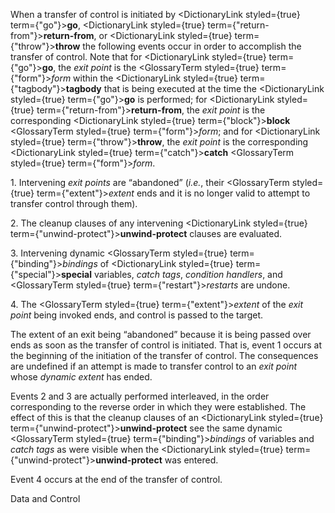  



When a transfer of control is initiated by <DictionaryLink styled={true} term={"go"}><b>go</b></DictionaryLink>, <DictionaryLink styled={true} term={"return-from"}><b>return-from</b></DictionaryLink>, or <DictionaryLink styled={true} term={"throw"}><b>throw</b></DictionaryLink> the following events occur in order to accomplish the transfer of control. Note that for <DictionaryLink styled={true} term={"go"}><b>go</b></DictionaryLink>, the *exit point* is the <GlossaryTerm styled={true} term={"form"}><i>form</i></GlossaryTerm> within the <DictionaryLink styled={true} term={"tagbody"}><b>tagbody</b></DictionaryLink> that is being executed at the time the <DictionaryLink styled={true} term={"go"}><b>go</b></DictionaryLink> is performed; for <DictionaryLink styled={true} term={"return-from"}><b>return-from</b></DictionaryLink>, the *exit point* is the corresponding <DictionaryLink styled={true} term={"block"}><b>block</b></DictionaryLink> <GlossaryTerm styled={true} term={"form"}><i>form</i></GlossaryTerm>; and for <DictionaryLink styled={true} term={"throw"}><b>throw</b></DictionaryLink>, the *exit point* is the corresponding <DictionaryLink styled={true} term={"catch"}><b>catch</b></DictionaryLink> <GlossaryTerm styled={true} term={"form"}><i>form</i></GlossaryTerm>. 



1\. Intervening *exit points* are “abandoned” (*i.e.*, their <GlossaryTerm styled={true} term={"extent"}><i>extent</i></GlossaryTerm> ends and it is no longer valid to attempt to transfer control through them). 



2\. The cleanup clauses of any intervening <DictionaryLink styled={true} term={"unwind-protect"}><b>unwind-protect</b></DictionaryLink> clauses are evaluated. 



3\. Intervening dynamic <GlossaryTerm styled={true} term={"binding"}><i>bindings</i></GlossaryTerm> of <DictionaryLink styled={true} term={"special"}><b>special</b></DictionaryLink> variables, *catch tags*, *condition handlers*, and <GlossaryTerm styled={true} term={"restart"}><i>restarts</i></GlossaryTerm> are undone. 



4\. The <GlossaryTerm styled={true} term={"extent"}><i>extent</i></GlossaryTerm> of the *exit point* being invoked ends, and control is passed to the target. 



The extent of an exit being “abandoned” because it is being passed over ends as soon as the transfer of control is initiated. That is, event 1 occurs at the beginning of the initiation of the transfer of control. The consequences are undefined if an attempt is made to transfer control to an *exit point* whose *dynamic extent* has ended. 



Events 2 and 3 are actually performed interleaved, in the order corresponding to the reverse order in which they were established. The effect of this is that the cleanup clauses of an <DictionaryLink styled={true} term={"unwind-protect"}><b>unwind-protect</b></DictionaryLink> see the same dynamic <GlossaryTerm styled={true} term={"binding"}><i>bindings</i></GlossaryTerm> of variables and *catch tags* as were visible when the <DictionaryLink styled={true} term={"unwind-protect"}><b>unwind-protect</b></DictionaryLink> was entered. 



Event 4 occurs at the end of the transfer of control. 



Data and Control 











